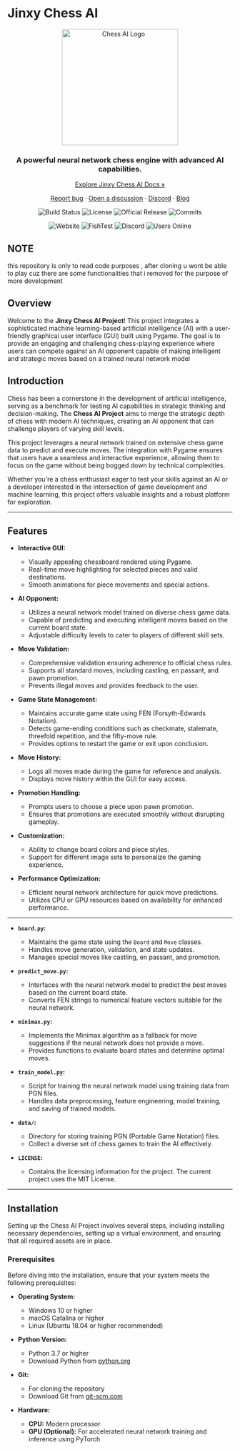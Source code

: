 # Jinxy Chess AI

<div align="center">
  <img src="1stVersion/images/logo.png" alt="Chess AI Logo" width="260" height="260" />
  <h3>A powerful neural network chess engine with advanced AI capabilities.</h3>
  <p><a href="#">Explore Jinxy Chess AI Docs »</a></p>

  <p>
    <a href="#">Report bug</a> ·
    <a href="#">Open a discussion</a> ·
    <a href="#">Discord</a> ·
    <a href="#">Blog</a>
  </p>

  <p>
    <img src="https://img.shields.io/badge/Jinxy%20AI-Passing-brightgreen" alt="Build Status"/>
    <img src="https://img.shields.io/badge/License-MIT-green" alt="License"/>
    <img src="https://img.shields.io/badge/Official%20Release-v1.0-blue" alt="Official Release"/>
    <img src="https://img.shields.io/badge/Commits-80%2B-blue" alt="Commits"/>
  </p>

  <p>
    <img src="https://img.shields.io/badge/Website-Offline-red" alt="Website"/>
    <img src="https://img.shields.io/badge/FishTest-Offline-red" alt="FishTest"/>
    <img src="https://img.shields.io/badge/Discord-Join-blue" alt="Discord"/>
    <img src="https://img.shields.io/badge/Stars-70%2B-gold" alt="Users Online"/>
  </p>
</div>


## NOTE
this repository is only to read code purposes , after cloning u wont be able to play cuz there are some functionalities that i removed for the purpose of more development


## Overview
Welcome to the **Jinxy Chess AI Project**! This project integrates a sophisticated machine learning-based artificial intelligence (AI) with a user-friendly graphical user interface (GUI) built using Pygame. The goal is to provide an engaging and challenging chess-playing experience where users can compete against an AI opponent capable of making intelligent and strategic moves based on a trained neural network model 

## Introduction

Chess has been a cornerstone in the development of artificial intelligence, serving as a benchmark for testing AI capabilities in strategic thinking and decision-making. The **Chess AI Project** aims to merge the strategic depth of chess with modern AI techniques, creating an AI opponent that can challenge players of varying skill levels.

This project leverages a neural network trained on extensive chess game data to predict and execute moves. The integration with Pygame ensures that users have a seamless and interactive experience, allowing them to focus on the game without being bogged down by technical complexities.

Whether you're a chess enthusiast eager to test your skills against an AI or a developer interested in the intersection of game development and machine learning, this project offers valuable insights and a robust platform for exploration.

---

## Features

- **Interactive GUI:**
  - Visually appealing chessboard rendered using Pygame.
  - Real-time move highlighting for selected pieces and valid destinations.
  - Smooth animations for piece movements and special actions.

- **AI Opponent:**
  - Utilizes a neural network model trained on diverse chess game data.
  - Capable of predicting and executing intelligent moves based on the current board state.
  - Adjustable difficulty levels to cater to players of different skill sets.

- **Move Validation:**
  - Comprehensive validation ensuring adherence to official chess rules.
  - Supports all standard moves, including castling, en passant, and pawn promotion.
  - Prevents illegal moves and provides feedback to the user.

- **Game State Management:**
  - Maintains accurate game state using FEN (Forsyth-Edwards Notation).
  - Detects game-ending conditions such as checkmate, stalemate, threefold repetition, and the fifty-move rule.
  - Provides options to restart the game or exit upon conclusion.

- **Move History:**
  - Logs all moves made during the game for reference and analysis.
  - Displays move history within the GUI for easy access.

- **Promotion Handling:**
  - Prompts users to choose a piece upon pawn promotion.
  - Ensures that promotions are executed smoothly without disrupting gameplay.

- **Customization:**
  - Ability to change board colors and piece styles.
  - Support for different image sets to personalize the gaming experience.

- **Performance Optimization:**
  - Efficient neural network architecture for quick move predictions.
  - Utilizes CPU or GPU resources based on availability for enhanced performance.

---


- **`board.py`:**
  - Maintains the game state using the `Board` and `Move` classes.
  - Handles move generation, validation, and state updates.
  - Manages special moves like castling, en passant, and promotion.
  
- **`predict_move.py`:**
  - Interfaces with the neural network model to predict the best moves based on the current board state.
  - Converts FEN strings to numerical feature vectors suitable for the neural network.
  

- **`minimax.py`:**
  - Implements the Minimax algorithm as a fallback for move suggestions if the neural network does not provide a move.
  - Provides functions to evaluate board states and determine optimal moves.
  
- **`train_model.py`:**
  - Script for training the neural network model using training data from PGN files.
  - Handles data preprocessing, feature engineering, model training, and saving of trained models.
  
- **`data/`:**
  - Directory for storing training PGN (Portable Game Notation) files.
  - Collect a diverse set of chess games to train the AI effectively.

- **`LICENSE`:**
  - Contains the licensing information for the project. The current project uses the MIT License.

---

## Installation

Setting up the Chess AI Project involves several steps, including installing necessary dependencies, setting up a virtual environment, and ensuring that all required assets are in place.

### Prerequisites

Before diving into the installation, ensure that your system meets the following prerequisites:

- **Operating System:**
  - Windows 10 or higher
  - macOS Catalina or higher
  - Linux (Ubuntu 18.04 or higher recommended)
  
- **Python Version:**
  - Python 3.7 or higher
  - Download Python from [python.org](https://www.python.org/downloads/)

- **Git:**
  - For cloning the repository
  - Download Git from [git-scm.com](https://git-scm.com/downloads)

- **Hardware:**
  - **CPU:** Modern processor
  - **GPU (Optional):** For accelerated neural network training and inference using PyTorch


